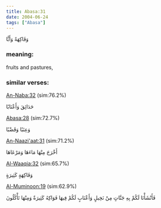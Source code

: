 ```yaml
---
title: Abasa:31
date: 2004-06-24
tags: ["Abasa"]
---
```

وَفَاكِهَةً وَأَبًّا
### meaning: 
fruits and pastures,
### similar verses: 

[An-Naba:32](/78/32) (sim:76.2%)

حَدَائِقَ وَأَعْنَابًا

[Abasa:28](/80/28) (sim:72.7%)

وَعِنَبًا وَقَضْبًا

[An-Naazi'aat:31](/79/31) (sim:71.2%)

أَخْرَجَ مِنْهَا مَاءَهَا وَمَرْعَاهَا

[Al-Waaqia:32](/56/32) (sim:65.7%)

وَفَاكِهَةٍ كَثِيرَةٍ

[Al-Muminoon:19](/23/19) (sim:62.9%)

فَأَنْشَأْنَا لَكُمْ بِهِ جَنَّاتٍ مِنْ نَخِيلٍ وَأَعْنَابٍ لَكُمْ فِيهَا فَوَاكِهُ كَثِيرَةٌ وَمِنْهَا تَأْكُلُونَ
